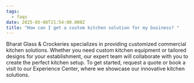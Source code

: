 ```yaml
---
tags:
  - faqs
date: 2025-05-06T21:54:00.000Z
title: "How can I get a custom kitchen solution for my business? "
---
```

Bharat Glass & Crockeries specializes in providing customized commercial kitchen solutions. Whether you need custom kitchen equipment or tailored designs for your establishment, our expert team will collaborate with you to create the perfect kitchen setup. To get started, request a quote or book a visit to our Experience Center, where we showcase our innovative kitchen solutions.
